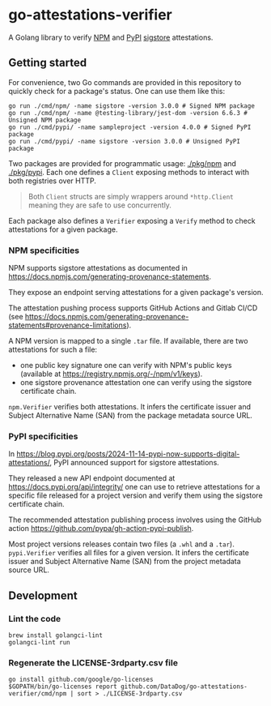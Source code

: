 # go-attestations-verifier

A Golang library to verify [NPM](https://www.npmjs.com/) and [PyPI](https://pypi.org/) [sigstore](https://www.sigstore.dev/) attestations.

## Getting started

For convenience, two Go commands are provided in this repository to quickly check for a package's status. One can use them like this:
```shell
go run ./cmd/npm/ -name sigstore -version 3.0.0 # Signed NPM package
go run ./cmd/npm/ -name @testing-library/jest-dom -version 6.6.3 # Unsigned NPM package
go run ./cmd/pypi/ -name sampleproject -version 4.0.0 # Signed PyPI package
go run ./cmd/pypi/ -name sigstore -version 3.0.0 # Unsigned PyPI package
```

Two packages are provided for programmatic usage: [./pkg/npm](./pkg/npm) and [./pkg/pypi](./pkg/pypi).
Each one defines a `Client` exposing methods to interact with both registries over HTTP.

> Both `Client` structs are simply wrappers around `*http.Client` meaning they are safe to use concurrently.

Each package also defines a `Verifier` exposing a `Verify` method to check attestations for a given package.

### NPM specificities

NPM supports sigstore attestations as documented in https://docs.npmjs.com/generating-provenance-statements.

They expose an endpoint serving attestations for a given package's version.

The attestation pushing process supports GitHub Actions and Gitlab CI/CD (see https://docs.npmjs.com/generating-provenance-statements#provenance-limitations).

A NPM version is mapped to a single `.tar` file. If available, there are two attestations for such a file:
- one public key signature one can verify with NPM's public keys (available at https://registry.npmjs.org/-/npm/v1/keys).
- one sigstore provenance attestation one can verify using the sigstore certificate chain.

`npm.Verifier` verifies both attestations. It infers the certificate issuer and Subject Alternative Name (SAN) from the package metadata source URL.

### PyPI specificities

In https://blog.pypi.org/posts/2024-11-14-pypi-now-supports-digital-attestations/, PyPI announced support for sigstore attestations.

They released a new API endpoint documented at https://docs.pypi.org/api/integrity/ one can use to retrieve attestations for a specific file released for a project version and verify them using the sigstore certificate chain.

The recommended attestation publishing process involves using the GitHub action https://github.com/pypa/gh-action-pypi-publish.

Most project versions releases contain two files (a `.whl` and a `.tar`). `pypi.Verifier` verifies all files for a given version. It infers the certificate issuer and Subject Alternative Name (SAN) from the project metadata source URL.

## Development

### Lint the code

```shell
brew install golangci-lint
golangci-lint run
```

### Regenerate the LICENSE-3rdparty.csv file

```shell
go install github.com/google/go-licenses
$GOPATH/bin/go-licenses report github.com/DataDog/go-attestations-verifier/cmd/npm | sort > ./LICENSE-3rdparty.csv
```
